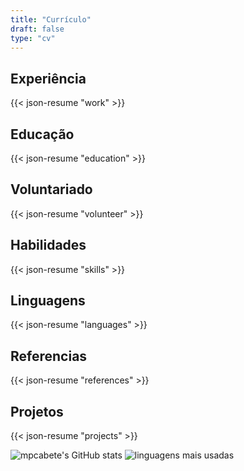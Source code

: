 ```yaml
---
title: "Currículo"
draft: false
type: "cv"
---
```



## Experiência

{{< json-resume "work" >}}

## Educação

{{< json-resume "education" >}}

## Voluntariado

{{< json-resume "volunteer" >}}

## Habilidades

{{< json-resume "skills" >}}

## Linguagens

{{< json-resume "languages" >}}

## Referencias

{{< json-resume "references" >}}

## Projetos

{{< json-resume "projects" >}}

![mpcabete's GitHub stats](https://github-readme-stats-five-lake-36.vercel.app/api?username=mpcabete&show_icons=true&theme=gruvbox&locale=pt-br)
![linguagens mais usadas](https://github-readme-stats-five-lake-36.vercel.app/api/top-langs/?username=mpcabete&layout=compact&theme=gruvbox&locale=pt-br)
